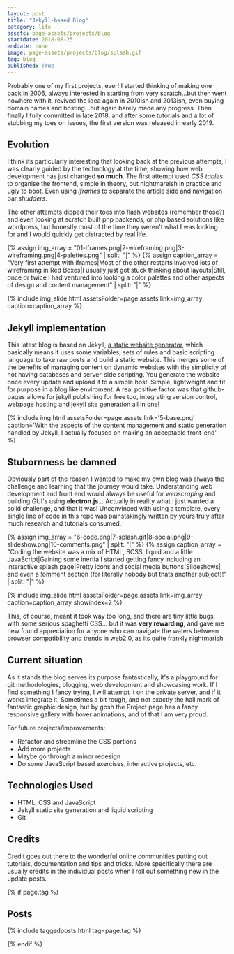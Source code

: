 ```yaml
---
layout: post
title: "Jekyll-based Blog"
category: life
assets: page-assets/projects/blog
startdate: 2018-08-25
enddate: none
image: page-assets/projects/blog/splash.gif
tag: blog
published: True
---
```


Probably one of my first projects, ever! I started thinking of making one back in 2006, always interested in starting from very scratch...but then went nowhere with it, revived the idea again in 2010ish and 2013ish, even buying domain names and hosting...but again barely made any progress. Then finally I fully committed in late 2018, and after some tutorials and a lot of stubbing my toes on issues, the first version was released in early 2019.

## Evolution
I think its particularly interesting that looking back at the previous attempts, I was clearly guided by the technology at the time, showing how web development has just changed **so much**. The first attempt used *CSS tables* to organise the frontend, simple in theory, but nightmareish in practice and ugly to boot. Even using *iframes* to separate the article side and navigation bar *shudders*.

The other attempts dipped their toes into flash websites (remember those?) and even looking at scratch built php backends, or php based solutions like wordpress, but honestly most of the time they weren't what I was looking for and I would quickly get distracted by real life.


{% assign img_array = "01-iframes.png|2-wireframing.png|3-wireframing.png|4-palettes.png" | split: "|" %}
{% assign caption_array = "Very first attempt with iframes|Most of the other restarts involved lots of wireframing in Red Boxes|I usually just got stuck thinking about layouts|Still, once or twice I had ventured into looking a color palettes and other aspects of design and content management" | split: "|" %}

{% include img_slide.html assetsFolder=page.assets link=img_array caption=caption_array %}

## Jekyll implementation
This latest blog is based on Jekyll, [a static website generator](), which basically means it uses some variables, sets of rules and basic scripting language to take raw posts and build a static website. This merges some of the benefits of managing content on dynamic websites with the simplicity of not having databases and server-side scripting. You generate the website once every update and upload it to a simple host. Simple, lightweight and fit for purpose in a blog like enviroment. A real positive factor was that github-pages allows for jekyll publishing for free too, integrating version control, webpage hosting and jekyll site generation all in one!

{% include img.html assetsFolder=page.assets link='5-base.png' caption='With the aspects of the content management and static generation handled by Jekyll, I actually focused on making an acceptable front-end' %}

## Stubornness be damned
Obviously part of the reason I wanted to make my own blog was always the challenge and learning that the journey would take. Understanding web development and front end would always be useful for *webscraping* and building GUI's using **electron.js**... Actually in reality what I just wanted a solid challenge, and that it was! Unconvinced with using a template, every single line of code in this repo was painstakingly written by yours truly after much research and tutorials consumed.

{% assign img_array = "6-code.png|7-splash.gif|8-social.png|9-slideshow.png|10-comments.png" | split: "|" %}
{% assign caption_array = "Coding the website was a mix of HTML, SCSS, liquid and a little JavaScript|Gaining some inertia I started getting fancy including an interactive splash page|Pretty icons and social media buttons|Slideshows| and even a !omment section (for literally nobody but thats another subject)!" | split: "|" %}

{% include img_slide.html assetsFolder=page.assets link=img_array caption=caption_array showindex=2 %}

This, of course, meant it took way too long, and there are tiny little bugs, with some serious spaghetti CSS... but it was **very rewarding**, and gave me new found appreciation for anyone who can navigate the waters between browser compatibility and trends in web2.0, as its quite frankly nightmarish.

## Current situation
As it stands the blog serves its purpose fantastically, it's a playground for git methodologies, blogging, web development and showcasing work. If I find something I fancy trying, I will attempt it on the private server, and if it works integrate it. Sometimes a bit rough, and not exactly the hall mark of fantastic graphic design, but by gosh the Project page has a fancy responsive gallery with hover animations, and of that I am very proud.

For future projects/improvements:
- Refactor and streamline the CSS portions
- Add more projects
- Maybe go through a minor redesign
- Do some JavaScript based exercises, interactive projects, etc.


## Technologies Used
- HTML, CSS and JavaScript
- Jekyll static site generation and liquid scripting
- Git

## Credits
Credit goes out there to the wonderful online communities putting out tutorials, documentation and tips and tricks. More specifically there are usually credits in the individual posts when I roll out something new in the update posts.


{% if page.tag %}
## Posts
{% include taggedposts.html tag=page.tag %}

{% endif %}
